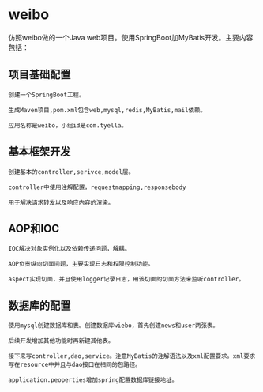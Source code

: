 # weibo
仿照weibo做的一个Java web项目。使用SpringBoot加MyBatis开发。主要内容包括：

## 项目基础配置


    创建一个SpringBoot工程。
    
    生成Maven项目,pom.xml包含web,mysql,redis,MyBatis,mail依赖。
    
    应用名称是weibo，小组id是com.tyella。
    

## 基本框架开发
    
    创建基本的controller,serivce,model层。
    
    controller中使用注解配置，requestmapping,responsebody
    
    用于解决请求转发以及响应内容的渲染。
    
## AOP和IOC

    IOC解决对象实例化以及依赖传递问题，解耦。
    
    AOP负责纵向切面问题，主要实现日志和权限控制功能。
    
    aspect实现切面，并且使用logger记录日志，用该切面的切面方法来监听controller。
    
## 数据库的配置

    使用mysql创建数据库和表。创建数据库wiebo，首先创建news和user两张表。
    
    后续开发增加其他功能时再新建其他表。
    
    接下来写controller,dao,service。注意MyBatis的注解语法以及xml配置要求。xml要求写在resource中并且与dao接口在相同的包路径。
    
    application.peoperties增加spring配置数据库链接地址。
    
    
